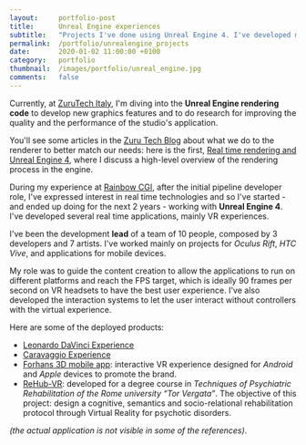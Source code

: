 ```yaml
---
layout:     portfolio-post
title:      Unreal Engine experiences
subtitle:   "Projects I've done using Unreal Engine 4. I've developed mainly VR experiences, focusing on graphics quality and performance to let the applications run on different platforms, from desktop to mobile devices (HTC Vive - Google Cardboard)."
permalink:  /portfolio/unrealengine_projects
date:       2020-01-02 11:00:00 +0100
category:   portfolio
thumbnail:  /images/portfolio/unreal_engine.jpg
comments:   false
---
```


Currently, at [ZuruTech Italy](https://zuru.tech/), I'm diving into the **Unreal Engine rendering code** to develop new graphics features and to do research for improving the quality and the performance of the studio's application.

You'll see some articles in the [Zuru Tech Blog](https://blog.zuru.tech/) about what we do to the renderer to better match our needs: here is the first, [Real time rendering and Unreal Engine 4](https://blog.zuru.tech/graphics/2020/04/23/renderinginue4), where I discuss a high-level overview of the rendering process in the engine.

During my experience at [Rainbow CGI](https://www.rbw-cgi.it/en/home/), after the initial pipeline developer role, I've expressed interest in real time technologies and so I've started - and ended up doing for the next 2 years - working with **Unreal Engine 4**. I've developed several real time applications, mainly VR experiences.

I've been the development **lead** of a team of 10 people, composed by 3 developers and 7 artists. I've worked mainly on projects for *Oculus Rift*, *HTC Vive*, and applications for mobile devices.

My role was to guide the content creation to allow the applications to run on different platforms and reach the FPS target, which is ideally 90 frames per second on VR headsets to have the best user experience. I've also developed the interaction systems to let the user interact without controllers with the virtual experience.

Here are some of the deployed products:

- [Leonardo DaVinci Experience](http://www.lavenaria.it/it/mostre/leonardo-genio-mito)
- [Caravaggio Experience](https://www.arteinworld.com/caravaggio-experience-a-torino-la-mostra-multimediale-delle-opere-del-merisi/)
- [Forhans 3D mobile app](https://play.google.com/store/apps/details?id=com.rainbowcgi.UragmeEng): interactive VR experience designed for *Android* and *Apple* devices to promote the brand.
- [ReHub-VR](https://www.idego.it/virtual-reality/rehub-vr/): developed for a degree course in *Techniques of Psychiatric Rehabilitation of the Rome university “Tor Vergata”*. The objective of this project: design a cognitive, semantics and socio-relational rehabilitation protocol through Virtual Reality for psychotic disorders.

*(the actual application is not visible in some of the references)*.